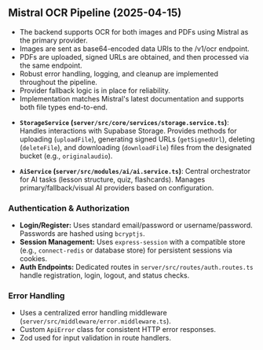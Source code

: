 ## Mistral OCR Pipeline (2025-04-15)
- The backend supports OCR for both images and PDFs using Mistral as the primary provider.
- Images are sent as base64-encoded data URIs to the /v1/ocr endpoint.
- PDFs are uploaded, signed URLs are obtained, and then processed via the same endpoint.
- Robust error handling, logging, and cleanup are implemented throughout the pipeline.
- Provider fallback logic is in place for reliability.
- Implementation matches Mistral's latest documentation and supports both file types end-to-end.

*   **`StorageService` (`server/src/core/services/storage.service.ts`)**: Handles interactions with Supabase Storage. Provides methods for uploading (`uploadFile`), generating signed URLs (`getSignedUrl`), deleting (`deleteFile`), and downloading (`downloadFile`) files from the designated bucket (e.g., `originalaudio`).

*   **`AiService` (`server/src/modules/ai/ai.service.ts`)**: Central orchestrator for AI tasks (lesson structure, quiz, flashcards). Manages primary/fallback/visual AI providers based on configuration.

### Authentication & Authorization

*   **Login/Register:** Uses standard email/password or username/password. Passwords are hashed using `bcryptjs`.
*   **Session Management:** Uses `express-session` with a compatible store (e.g., `connect-redis` or database store) for persistent sessions via cookies.
*   **Auth Endpoints:** Dedicated routes in `server/src/routes/auth.routes.ts` handle registration, login, logout, and status checks.

### Error Handling

*   Uses a centralized error handling middleware (`server/src/middleware/error.middleware.ts`).
*   Custom `ApiError` class for consistent HTTP error responses.
*   Zod used for input validation in route handlers. 